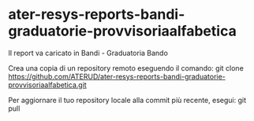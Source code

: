 # ater-resys-reports-bandi-graduatorie-provvisoriaalfabetica

Il report va caricato in Bandi - Graduatoria Bando

Crea una copia di un repository remoto eseguendo il comando:
git clone https://github.com/ATERUD/ater-resys-reports-bandi-graduatorie-provvisoriaalfabetica.git

Per aggiornare il tuo repository locale alla commit più recente, esegui:
git pull
